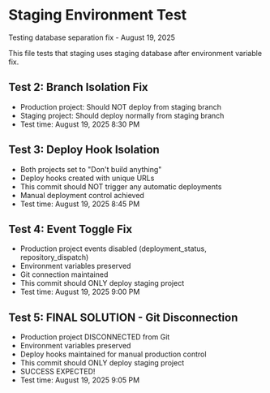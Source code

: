 # Staging Environment Test

Testing database separation fix - August 19, 2025

This file tests that staging uses staging database after environment variable fix.

## Test 2: Branch Isolation Fix
- Production project: Should NOT deploy from staging branch
- Staging project: Should deploy normally from staging branch
- Test time: August 19, 2025 8:30 PM

## Test 3: Deploy Hook Isolation
- Both projects set to "Don't build anything"
- Deploy hooks created with unique URLs
- This commit should NOT trigger any automatic deployments
- Manual deployment control achieved
- Test time: August 19, 2025 8:45 PM

## Test 4: Event Toggle Fix
- Production project events disabled (deployment_status, repository_dispatch)
- Environment variables preserved
- Git connection maintained
- This commit should ONLY deploy staging project
- Test time: August 19, 2025 9:00 PM

## Test 5: FINAL SOLUTION - Git Disconnection
- Production project DISCONNECTED from Git
- Environment variables preserved
- Deploy hooks maintained for manual production control
- This commit should ONLY deploy staging project
- SUCCESS EXPECTED!
- Test time: August 19, 2025 9:05 PM